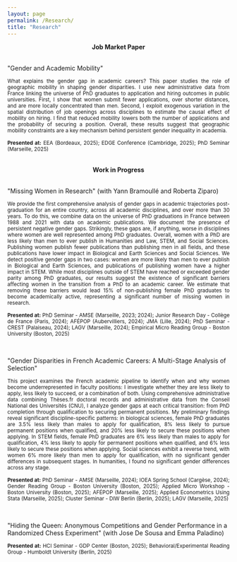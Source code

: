```yaml
---
layout: page
permalink: /Research/
title: "Research"
---
```



<div align="center">
 <b>Job Market Paper</b>
</div>
&nbsp;  

"Gender and Academic Mobility" 

<p align="justify">
<sub>What explains the gender gap in academic careers? This paper studies the role of geographic mobility in shaping gender disparities. I use new administrative data from France linking the universe of PhD graduates to application and hiring outcomes in public universities. First, I show that women submit fewer applications, over shorter distances, and are more locally concentrated than men. Second, I exploit exogenous variation in the spatial distribution of job openings across disciplines to estimate the causal effect of mobility on hiring. I find that reduced mobility lowers both the number of applications and the probability of securing a position. Overall, these results suggest that geographic mobility constraints are a key mechanism behind persistent gender inequality in academia.</sub>
 </p>
 
<p align="justify">
<sub><b>Presented at:</b> EEA (Bordeaux, 2025); EDGE Conference (Cambridge, 2025); PhD Seminar (Marseille, 2025)</sub>
</p>
&nbsp;  

<div align="center">
 <b>Work in Progress</b>
</div>
&nbsp;  

"Missing Women in Research" (with Yann Bramoullé and Roberta Ziparo)

<p align="justify">
<sub>We provide the first comprehensive analysis of gender gaps in academic trajectories post-graduation for an entire country, across all academic disciplines, and over more than 30 years. To do this, we combine data on the universe of PhD graduations in France between 1988 and 2021 with data on academic publications. We document the presence of persistent negative gender gaps. Strikingly, these gaps are, if anything, worse in disciplines where women are well represented among PhD graduates. Overall, women with a PhD are less likely than men to ever publish in Humanities and Law, STEM, and Social Sciences. Publishing women publish fewer publications than publishing men in all fields, and these publications have lower impact in Biological and Earth Sciences and Social Sciences. We detect positive gender gaps in two cases: women are more likely than men to ever publish in Biological and Earth Sciences, and publications of publishing women have a higher impact in STEM. While most disciplines outside of STEM have reached or exceeded gender parity among PhD graduates, our results suggest the existence of significant barriers affecting women in the transition from a PhD to an academic career. We estimate that removing these barriers would lead 15% of non-publishing female PhD graduates to become academically active, representing a significant number of missing women in research.</sub>
</p>
 
<p align="justify">
<sub><b>Presented at:</b> PhD Seminar - AMSE (Marseille, 2023; 2024); Junior Research Day - Collège de France (Paris, 2024); AFÉPOP (Aubervilliers, 2024); JMA (Lille, 2024); PhD Seminar - CREST (Palaiseau, 2024); LAGV (Marseille, 2024); Empirical Micro Reading Group - Boston University (Boston, 2025)</sub>
</p>
&nbsp;  

"Gender Disparities in French Academic Careers: A Multi-Stage Analysis of Selection"

<p align="justify">
<sub>This project examines the French academic pipeline to identify when and why women become underrepresented in faculty positions: I investigate whether they are less likely to apply, less likely to succeed, or a combination of both. Using comprehensive administrative data combining Thèses.fr doctoral records and administrative data from the Conseil National des Universités (CNU), I analyze gender gaps at each critical transition: from PhD completion through qualification to securing permanent positions. My preliminary findings reveal significant discipline-specific patterns: in biological sciences, female PhD graduates are 3.5% less likely than males to apply for qualification, 8% less likely to pursue permanent positions when qualified, and 20% less likely to secure these positions when applying. In STEM fields, female PhD graduates are 6% less likely than males to apply for qualification, 4% less likely to apply for permanent positions when qualified, and 6% less likely to secure these positions when applying. Social sciences exhibit a reverse trend, with women 6% more likely than men to apply for qualification, with no significant gender differences in subsequent stages. In humanities, I found no significant gender differences across any stage.</sub>
</p>
 
<p align="justify">  
<sub><b>Presented at:</b> PhD Seminar - AMSE (Marseille, 2024); IOEA Spring School (Cargèse, 2024); Gender Reading Group - Boston University (Boston, 2025); Applied Micro Workshop - Boston University (Boston, 2025); AFÉPOP (Marseille, 2025); Applied Econometrics Using Stata (Marseille, 2025); Cluster Seminar - DIW Berlin (Berlin, 2025); LAGV (Marseille, 2025)</sub>
</p>
&nbsp;  

<div class="extra-space"></div>

"Hiding the Queen: Anonymous Competitions and Gender Performance in a Randomized Chess Experiment" (with Jose De Sousa and Emma Paladino)

<p align="justify">
<sub><b>Presented at:</b> HCI Seminar - GDP Center (Boston, 2025); Behavioral/Experimental Reading Group - Humboldt University (Berlin, 2025)</sub>
</p>
&nbsp;  
